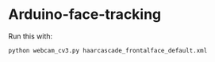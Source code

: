# Arduino-face-tracking

Run this with:
```
python webcam_cv3.py haarcascade_frontalface_default.xml
```
